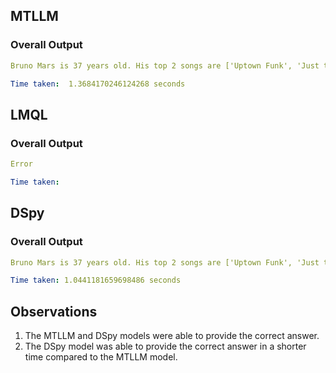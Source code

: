 ## MTLLM 
### Overall Output
```yaml
Bruno Mars is 37 years old. His top 2 songs are ['Uptown Funk', 'Just the Way You Are'].
```
```yaml
Time taken:  1.3684170246124268 seconds
```

## LMQL 
### Overall Output
```yaml
Error
```

```yaml
Time taken: 
```

## DSpy 
### Overall Output
```yaml
Bruno Mars is 37 years old. His top 2 songs are ['Uptown Funk', 'Just the Way You Are'].
```

```yaml
Time taken: 1.0441181659698486 seconds
```

## Observations
1. The MTLLM and DSpy models were able to provide the correct answer.
2. The DSpy model was able to provide the correct answer in a shorter time compared to the MTLLM model.